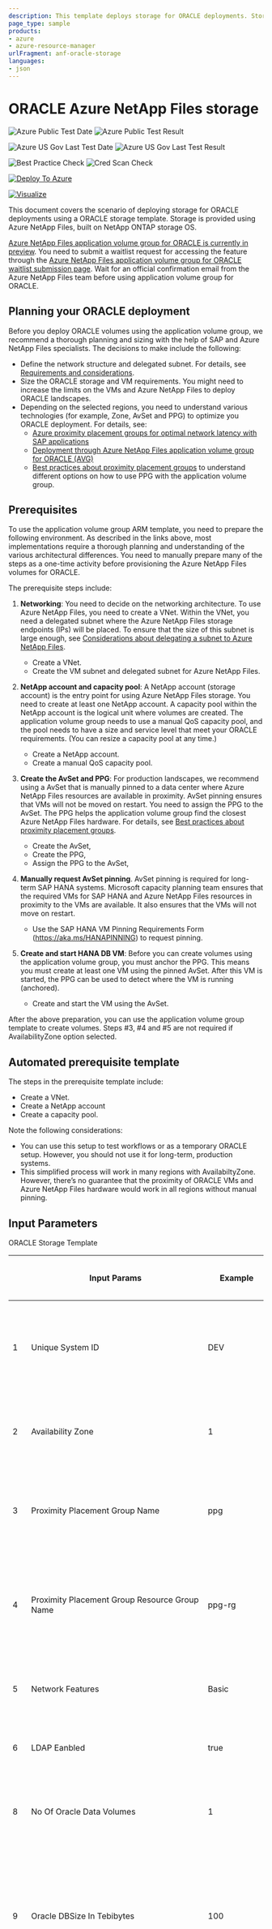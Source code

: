 ```yaml
---
description: This template deploys storage for ORACLE deployments. Storage is provided using Azure NetApp Files, built on NetApp ONTAP storage OS.
page_type: sample
products:
- azure
- azure-resource-manager
urlFragment: anf-oracle-storage
languages:
- json
---
```

# ORACLE Azure NetApp Files storage

![Azure Public Test Date](https://azurequickstartsservice.blob.core.windows.net/badges/quickstarts/microsoft.netapp/anf-oracle/anf-oracle-storage/PublicLastTestDate.svg)
![Azure Public Test Result](https://azurequickstartsservice.blob.core.windows.net/badges/quickstarts/microsoft.netapp/anf-oracle/anf-oracle-storage/PublicDeployment.svg)

![Azure US Gov Last Test Date](https://azurequickstartsservice.blob.core.windows.net/badges/quickstarts/microsoft.netapp/anf-oracle/anf-oracle-storage/FairfaxLastTestDate.svg)
![Azure US Gov Last Test Result](https://azurequickstartsservice.blob.core.windows.net/badges/quickstarts/microsoft.netapp/anf-oracle/anf-oracle-storage/FairfaxDeployment.svg)

![Best Practice Check](https://azurequickstartsservice.blob.core.windows.net/badges/quickstarts/microsoft.netapp/anf-oracle/anf-oracle-storage/BestPracticeResult.svg)
![Cred Scan Check](https://azurequickstartsservice.blob.core.windows.net/badges/quickstarts/microsoft.netapp/anf-oracle/anf-oracle-storage/CredScanResult.svg)

[![Deploy To Azure](https://raw.githubusercontent.com/Azure/azure-quickstart-templates/master/1-CONTRIBUTION-GUIDE/images/deploytoazure.svg?sanitize=true)](https://portal.azure.com/#create/Microsoft.Template/uri/https%3A%2F%2Fraw.githubusercontent.com%2FAzure%2Fazure-quickstart-templates%2Fmaster%2Fquickstarts%2Fmicrosoft.netapp%2Fanf-oracle%2Fanf-oracle-storage%2Fazuredeploy.json)

[![Visualize](https://raw.githubusercontent.com/Azure/azure-quickstart-templates/master/1-CONTRIBUTION-GUIDE/images/visualizebutton.svg?sanitize=true)](http://armviz.io/#/?load=https%3A%2F%2Fraw.githubusercontent.com%2FAzure%2Fazure-quickstart-templates%2Fmaster%2Fquickstarts%2Fmicrosoft.netapp%2Fanf-oracle%2Fanf-oracle-storage%2Fazuredeploy.json)

This document covers the scenario of deploying storage for ORACLE deployments using a ORACLE storage template. Storage is provided using Azure NetApp Files, built on NetApp ONTAP storage OS.

[Azure NetApp Files application volume group for ORACLE is currently in preview](https://docs.microsoft.com/azure/azure-netapp-files/application-volume-group-introduction).
You need to submit a waitlist request for accessing the feature through the [Azure NetApp Files application volume group for ORACLE waitlist submission page](https://forms.office.com/pages/responsepage.aspx?id=v4j5cvGGr0GRqy180BHbR2Qj2eZL0mZPv1iKUrDGvc9UQzBDRUREOTc4MDdWREZaRzhOQzZGNTdFQiQlQCN0PWcu).
Wait for an official confirmation email from the Azure NetApp Files team before using application volume group for ORACLE.
## Planning your ORACLE deployment
Before you deploy ORACLE volumes using the application volume group, we recommend a thorough planning and sizing with the help of SAP and Azure NetApp Files specialists.
The decisions to make include the following:
* Define the network structure and delegated subnet. For details, see [Requirements and considerations](https://docs.microsoft.com/azure/azure-netapp-files/application-volume-group-considerations#requirements-and-considerations).
* Size the ORACLE storage and VM requirements. You might need to increase the limits on the VMs and Azure NetApp Files to deploy ORACLE landscapes.
* Depending on the selected regions, you need to understand various technologies (for example, Zone, AvSet and PPG) to optimize you ORACLE deployment.
 For details, see:
  * [Azure proximity placement groups for optimal network latency with SAP applications](https://docs.microsoft.com/azure/virtual-machines/workloads/sap/sap-proximity-placement-scenarios)
  * [Deployment through Azure NetApp Files application volume group for ORACLE (AVG)](https://docs.microsoft.com/azure/virtual-machines/workloads/sap/oracle-vm-operations-netapp#deployment-through-azure-netapp-files-application-volume-group-for-oracle-avg)
  * [Best practices about proximity placement groups](https://docs.microsoft.com/azure/azure-netapp-files/application-volume-group-considerations#best-practices-about-proximity-placement-groups) to understand different options on how to use PPG with the application volume group.

## Prerequisites
To use the application volume group ARM template, you need to prepare the following environment. As described in the links above, most implementations require a thorough planning and understanding of the various architectural differences. You need to manually prepare many of the steps as a one-time activity before provisioning the Azure NetApp Files volumes for ORACLE.

The prerequisite steps include:

1. **Networking**:
You need to decide on the networking architecture. To use Azure NetApp Files, you need to create a VNet.
Within the VNet, you need a delegated subnet where the Azure NetApp Files storage endpoints (IPs) will be placed.
To ensure that the size of this subnet is large enough, see [Considerations about delegating a subnet to Azure NetApp Files](https://docs.microsoft.com/azure/azure-netapp-files/azure-netapp-files-delegate-subnet#considerations).
   * Create a VNet.
   * Create the VM subnet and delegated subnet for Azure NetApp Files.

2. **NetApp account and capacity pool**:
A NetApp account (storage account) is the entry point for using Azure NetApp Files storage. You need to create at least one NetApp account. A capacity pool within the NetApp account is the logical unit where volumes are created.  The application volume group needs to use a manual QoS capacity pool, and the pool needs to have a size and service level that meet your ORACLE requirements. (You can resize a capacity pool at any time.)
   * Create a NetApp account.
   * Create a manual QoS capacity pool.

3. **Create the AvSet and PPG**:
For production landscapes, we recommend using a AvSet that is manually pinned to a data center where Azure NetApp Files resources are available in proximity. AvSet pinning ensures that VMs will not be moved on restart.
You need to assign the PPG to the AvSet. The PPG helps the application volume group find the closest Azure NetApp Files hardware. For details, see [Best practices about proximity placement groups](https://docs.microsoft.com/azure/azure-netapp-files/application-volume-group-considerations#best-practices-about-proximity-placement-groups).
   * Create the AvSet,
   * Create the PPG,
   * Assign the PPG to the AvSet,

4. **Manually request AvSet pinning**.
AvSet pinning is required for long-term SAP HANA systems. Microsoft capacity planning team ensures that the required VMs for SAP HANA and Azure NetApp Files resources in proximity to the VMs are available. It also ensures that the VMs will not move on restart.
   * Use the SAP HANA VM Pinning Requirements Form (https://aka.ms/HANAPINNING) to request pinning.

5. **Create and start HANA DB VM**:
Before you can create volumes using the application volume group, you must anchor the PPG. This means you must create at least one VM using the pinned AvSet. After this VM is started, the PPG can be used to detect where the VM is running (anchored).
   * Create and start the VM using the AvSet.

After the above preparation, you can use the application volume group template to create volumes. Steps #3, #4 and #5 are not required if AvailabilityZone option selected. 

## Automated prerequisite template

The steps in the prerequisite template include:

* Create a VNet.
* Create a NetApp account
* Create a capacity pool.

Note the following considerations:
* You can use this setup to test workflows or as a temporary ORACLE setup. However, you should not use it for long-term, production systems.
* This simplified process will work in many regions with AvailabiltyZone. However, there’s no guarantee that the proximity of ORACLE VMs and Azure NetApp Files hardware would work in all regions without manual pinning.

## Input Parameters
ORACLE Storage Template

|    | **Input Params**                                     | **Example**    | **Default**              | **Data Type Constrain** | **Comment (This will be shown as a tool tip)**                                                                                                                 	  		|
|----|------------------------------------------------------|----------------|--------------------------|-------------------------|-------------------------------------------------------------------------------------------------------------------------------------------------------------------------------------|
| 1  | Unique System ID                                     | DEV            |  ORA                     | string of min len 3     | System ID for Oracle to create unique volume group and volume names. Minimum 3 and maximum 12 characters.                                                      	  		|
| 2  | Availability Zone                                    | 1              |                          | List None,1,2,3         | Availability Zone. This is None when proximity placement group is selected.                                                                                    	  		|
| 3  | Proximity Placement Group Name                       | ppg            |                          | string                  | Name of proximity placement group. This is optional when Availability Zone is selected.                                                                        	  		|
| 4  | Proximity Placement Group Resource Group Name        | ppg-rg         |                          | string                  | Resource group name for the proximity placement group. This is optional when Availability Zone is selected.                                                    	  		|
| 5  | Network Features                                     | Basic          | Standard                 | string                  | Basic or Standard network features available to the volume.                                                                                                    	  		|
| 6  | LDAP Eanbled                                         | true           | false                    | bool                    | Specifies whether LDAP is enabled or not for all the volumes.                                                                                                  	  		|
| 8  | No Of Oracle Data Volumes                            | 1              | 1                        | Integer >= 0            | Number of Oracle data volumes. Minimum 1 and maximum 8 data volumes.                                       								  		|
| 9  | Oracle DBSize In Tebibytes                           | 100            |                          | 800 >= Integer >= 1     | Total size of the database. This and the number of data volumes and addition capacity for snapshots will be used to calculate the size of each individual data volume.		|
| 10 | Oracle Throughput In Mebibytes Per Second            | 800            |                          | string of min len 1     | Total throughput in MiB/s for the database. This will be used to calculate the throughput of each data volume.	  								|
| 11 | AdditionalCapacityForSnapshotsPercentage             | 50             | 20                       | 100 >= Integer >= 0     | Additional capacity provisioned for each data volume to keep local snapshots. Possible values 0% - 100%. The default of 20% is usually sufficient to retain multiple snapshots.	|
| 12 | Tag Key                                              |                |                          | string                  | If a Tag Key is specified, it will be added to each volume created by this ARM template.                                                                       	  	   	|
| 13 | Tag Value                                            |                |                          | string                  | If a Tag Value is specified, it will be added to each volume created by this ARM template. The value will only be added if Tag Key was specified.              	  		|
| 14 | Azure Netapp Files Location                          | eastus         | resourceGroup().location | string of min len 1     | Azure NetApp Files (ANF) Location. If the resource group location is different than ANF location, ANF location needs to be specified.                          	  		|
| 15 | Azure Netapp Files                                   | anf-name       |                          | string of min len 1     | Name of Azure NetApp Files (ANF) account.                                                                                                                      	  		|
| 16 | Virtual Network                                      | vnet-name      |                          | string of min len 1     | Virtual Network name for the subnet.                                                                                                                           	  		|
| 17 | Delegated Subnet                                     | subnet-name    |                          | string of min len 1     | Delegated Subnet name.                                                                                                                                         	  		|
| 18 | Data Size In Gibibytes                               | auto/100       | auto                     | string of min len 1     | Manually specify the size of each data volume or use “auto” to let ARM calculate. See documentation for details.                                                    	  	|
| 19 | Data Performance In Mebibytes Per Second             | auto/64        | auto                     | string of min len 1     | Manually specify the performance of each data volume or use “auto” to let ARM calculate. See documentation for details.                                            	  		|
| 20 | Log Size In Gibibytes                                | auto/100       | auto                     | string of min len 1     | Specify capacity (in GiB). Possible values can be "auto" or integer values (min 100 GiB) representing size.                                                    	  		|
| 21 | Log Performance In Mebibytes Per Second              | auto/150       | auto                     | string of min len 1     | Specify throughput in MiB/s. Possible values can be "auto" or integer values (min 1 MiB/s) representing throughput.                                            	  		|
| 22 | Log Mirror Size In Gibibytes                         | auto/none/100  | auto                     | string of min len 1     | Specify capacity (in GiB). Possible values can be "auto", none or integer values (min 100 GiB) representing size.                                              	  		|
| 23 | Log Mirror Performance In Mebibytes Per Second       | auto/150       | auto                     | string of min len 1     | Specify throughput in MiB/s. Possible values can be "auto" or integer values (min 1 MiB/s) representing throughput.                                            	  		|
| 24 | Binary Size In Gibibytes                             | auto/none/100  | auto                     | string of min len 1     | Specify capacity (in GiB). Possible values can be "auto", none or integer values (min 100 GiB) representing size.                                              	  		|
| 25 | Binary Performance In Mebibytes Per Second           | auto/64        | auto                     | string of min len 1     | Specify throughput in MiB/s. Possible values can be "auto" or integer values (min 1 MiB/s) representing throughput.                                            	  		|
| 26 | Backup Size In Gibibytes                             | auto/none/100  | auto                     | string of min len 1     | Volume that can serve as the fast recovery area (FRA) to store archive logs and backups.                                             	  					|
| 27 | Backup Performance In Mebibytes Per Second           | auto/150       | auto                     | string of min len 1     | Specify throughput in MiB/s. Possible values can be "auto" or integer values (min 1 MiB/s) representing throughput.                                            	  		|
| 28 | Data, Log, LogMirror, Binary and Backup NFS Version  | NFSv3          | NFSv4.1                  | List NFSv3, NFSv4.1     | NFS Protocol version for all the volumes.                                              |

## Volume Naming Convention
Following input attributes are used to generate volume name. Volume name and mount point are same.
* SID
* Prefix

|**Attributes**                                                            | **Naming convention**                                                                                                                                                                                                                                                                            | 
|--------------------------------------------------------------------------|--------------------------------------------------------------------------------------------------------------------------------------------------------------------------------------------------------------------------------------------------------------------------------------------------|
| <ul><li>SID</li><li>SID</li><li>SID</li><li>SID</li><li>SID</li><li>SID</li><li>SID</li><li>SID</li><li>SID</li><li>SID</li><li>SID</li><li>SID</li></ul> | <ul><li>Data1 volume: &lt;SID&gt;-ora-data1</li><li>Data2 volume: &lt;SID&gt;-ora-data2</li><li>Data3 volume: &lt;SID&gt;-ora-data3</li><li>Data4 volume: &lt;SID&gt;-ora-data4</li><li>Data5 volume: &lt;SID&gt;-ora-data5</li><li>Data6 volume: &lt;SID&gt;-ora-data6</li><li>Data7 volume: &lt;SID&gt;-ora-data7</li><li>Data8 volume: &lt;SID&gt;-ora-data8</li><li>Log volume:&lt;SID&gt;-ora-log</li><li>Log Mirror volume:&lt;SID&gt;-ora-log-mirror</li><li>Binary volume:&lt;SID&gt;-ora-binary</li><li>Backup volume:&lt;SID&gt;-ora-backup</li></ul>                                                             |

## Volume Size/Throughput auto computation
Following attributes plays role in deciding volume size and throughput, if selected as auto.
* Oracle database size (OracleDatabaseSize (inTB))
* AdditionalCapacityForSnapshotsPercentage (AdditionalCapacityForSnapshotsPercentagePerVolume)
* No of Oracle data volumes (NoOfOracleDataVolumes)
* Oracle throughput(OracleThroughput (MB/s))

### Size (in GiB)
| **Volume Type**   | **Value**                                                                      				 				 	     | **Remarks**                           |
|-------------------|--------------------------------------------------------------------------------------------------------------------------------------------------------|---------------------------------------|
| Data (1 -8)       | Min(100TiB, OracleDataBaseSize/NoOfOracleDataVolumes + (AdditionalCapacityForSnapshotsPercentage/100 * (OracleDataBaseSize/NoOfOracleDataVolumes)))GiB | Minimum volume size on ANF is 100GiB  |
| Log               | 100GiB                                          											         	     | Minimum volume size on ANF is 100GiB  |
| Log Mirror        | 100GiB                                          											     	             | Minimum volume size on ANF is 100GiB  |
| Binary            | 100GiB                                          											                     | Minimum volume size on ANF is 100GiB  |
| Backup            | Min(100TiB,OracleDataBaseSize/2)GiB 	 				 									     | Minimum volume size on ANF is 100GiB  |

### Throughput (MiB/s)
| **Volume Type**   | **Value**                               |
|-------------------|---------------------------------------- |
| Data (1 -8)       | OracleThroughput/NoOfOracleDataVolumes  |                                                                                                                                         
| Log               | 150                                     |
| Log Miror         | 150                                     |
| Binary            | 64                                      |
| Backup            | 150                                     |

## Volume Accessibility
Volumes can be accessed over NFS protocol, the mount path will be the same as the volume name. Each volume will have an export policy comprised of multiple rules.
A rule can have allowedClients, ruleIndex, unixReadOnly, unixReadWrite, nfsv3 and nfsv41 as attributes. Each volume created will have a default rule attached as default and will be as follows.

| **Attributes** | **Value** | **Description**                                                                                        | **Remark**                                                                   |
|----------------|-----------|--------------------------------------------------------------------------------------------------------|------------------------------------------------------------------------------|
| allowedClients | 0.0.0.0/0 | Allowed clients specified in CIDR format                                                               |                                                                              |
| ruleIndex      | 1         | Specify Priority                                                                                       |                                                                              |
| unixReadOnly   | false     | Read Only                                                                                              |                                                                              |
| unixReadWrite  | true      | Read & Write                                                                                           |                                                                              |
| nfsv3          | false     | Version for NFS protocol. This attribute should be common for all export policies.                     | All oracle volumes the value will be chosen as part of Input Parameters.     |
| nfsv41         | true      | Version for NFS protocol (default is nfsv41). This attribute should be common for all export policies. | All oracle volumes the value will be chosen as part of Input Parameters.     |

`Tags: Microsoft.NetApp/netAppAccounts/volumeGroups, Microsoft.Network/virtualNetworks, Microsoft.NetApp/netAppAccounts, Microsoft.NetApp/netAppAccounts/capacityPools`
